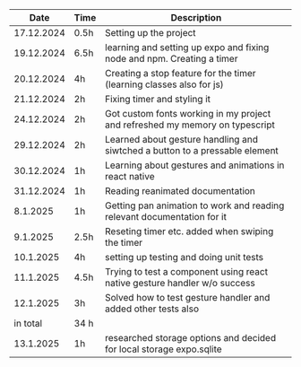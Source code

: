 | Date       | Time | Description                                                                  |
| ---------- | ---- | ---------------------------------------------------------------------------- |
| 17.12.2024 | 0.5h | Setting up the project                                                       |
| 19.12.2024 | 6.5h | learning and setting up expo and fixing node and npm. Creating a timer       |
| 20.12.2024 | 4h   | Creating a stop feature for the timer (learning classes also for js)         |
| 21.12.2024 | 2h   | Fixing timer and styling it                                                  |
| 24.12.2024 | 2h   | Got custom fonts working in my project and refreshed my memory on typescript |
| 29.12.2024 | 2h   | Learned about gesture handling and siwtched a button to a pressable element  |
| 30.12.2024 | 1h   | Learning about gestures and animations in react native                       |
| 31.12.2024 | 1h   | Reading reanimated documentation                                             |
| 8.1.2025   | 1h   | Getting pan animation to work and reading relevant documentation for it      |
| 9.1.2025   | 2.5h | Reseting timer etc. added when swiping the timer                             |
| 10.1.2025  | 4h   | setting up testing and doing unit tests                                      |
| 11.1.2025  | 4.5h | Trying to test a component using react native gesture handler w/o success    |
| 12.1.2025  | 3h   | Solved how to test gesture handler and added other tests also                |
| in total   | 34 h |                                                                              |
| 13.1.2025  | 1h   | researched storage options and decided for local storage expo.sqlite         |
